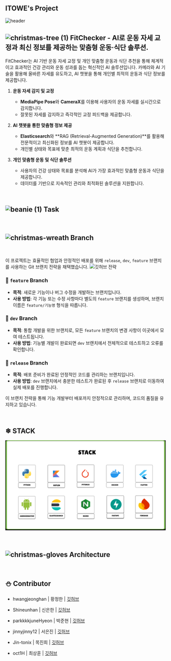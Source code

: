 ## ITOWE's Project

![header](https://capsule-render.vercel.app/api?type=waving&color=2E64FE&height=250&section=header&text=%20💪fitchecker&fontSize=50&animation=twinkling&fontColor=FFFF00&desc=ItoWe🤸‍♂️&stroke=FFFFFF&strokeWidth=3&rotate=-20&fontAlign=50&fontAlignY=50)

## ![christmas-tree (1)](https://github.com/user-attachments/assets/8d99d631-42de-44c5-9505-760b92f7f4ab) FitChecker - AI로 운동 자세 교정과 최신 정보를 제공하는 맞춤형 운동·식단 솔루션.

FitChecker는 AI 기반 운동 자세 교정 및 개인 맞춤형 운동과 식단 추천을 통해 체계적이고 효과적인 건강 관리와 운동 성과를 돕는 혁신적인 AI 솔루션입니다. 카메라와 AI 기술을 활용해 올바른 자세를 유도하고, AI 챗봇을 통해 개인별 최적의 운동과 식단 정보를 제공합니다.

1. **운동 자세 감지 및 교정**  
   - **MediaPipe Pose**와 **CameraX**를 이용해 사용자의 운동 자세를 실시간으로 감지합니다.  
   - 잘못된 자세를 감지하고 즉각적인 교정 피드백을 제공합니다.

2. **AI 챗봇을 통한 맞춤형 정보 제공**  
   - **Elasticsearch**와 **RAG (Retrieval-Augmented Generation)**를 활용해 전문적이고 최신화된 정보를 AI 챗봇이 제공합니다.  
   - 개인별 상태와 목표에 맞춘 최적의 운동 계획과 식단을 추천합니다.

3. **개인 맞춤형 운동 및 식단 솔루션**  
   - 사용자의 건강 상태와 목표를 분석해 AI가 가장 효과적인 맞춤형 운동과 식단을 제공합니다.  
   - 데이터를 기반으로 지속적인 관리와 최적화된 솔루션을 지원합니다.

<br>

##  ![beanie (1)](https://github.com/user-attachments/assets/99fcfa73-8024-4c82-bd43-31dfffc27a91) Task


<br>

##  ![christmas-wreath](https://github.com/user-attachments/assets/14b16910-895e-4fcc-889d-884ca572b5c2) Branch
<br>

이 프로젝트는 효율적인 협업과 안정적인 배포를 위해 `release`, `dev`, `feature` 브랜치를 사용하는 Git 브랜치 전략을 채택했습니다.
![깃허브 전략](https://github.com/user-attachments/assets/2625e974-353b-4db6-bb78-7fe33258ecfc)


### 🔹 `feature` Branch
- **목적**: 새로운 기능이나 버그 수정을 개발하는 브랜치입니다.
- **사용 방법**: 각 기능 또는 수정 사항마다 별도의 `feature` 브랜치를 생성하며, 브랜치 이름은 `feature/기능명` 형식을 따릅니다.

### 🔹 `dev` Branch
- **목적**: 통합 개발을 위한 브랜치로, 모든 `feature` 브랜치의 변경 사항이 이곳에서 모여 테스트됩니다.
- **사용 방법**: 기능별 개발이 완료되면 `dev` 브랜치에서 전체적으로 테스트하고 오류를 확인합니다.

### 🔹 `release` Branch
- **목적**: 배포 준비가 완료된 안정적인 코드를 관리하는 브랜치입니다.
- **사용 방법**: `dev` 브랜치에서 충분한 테스트가 완료된 후 `release` 브랜치로 이동하여 실제 배포를 진행합니다.

이 브랜치 전략을 통해 기능 개발부터 배포까지 안정적으로 관리하며, 코드의 품질을 유지하고 있습니다.

<br>

## ❄ STACK

![image](https://github.com/AI-X-main-projext-ITOWE/.github/blob/main/stack.png)


<br>

##  ![christmas-gloves](https://github.com/user-attachments/assets/b4690dad-108c-4d8b-bfee-e4be5db3a854) Architecture



<br>


## ⛄ Contributor

+ hwangjeonghan | 황정한 | [깃허브](https://github.com/hwangjeonghan)

+ Shineunhan | 신은한 | [깃허브](https://github.com/Shineunhan)

+ parkkkkjuneHyeon | 박준현 | [깃허브](https://github.com/parkkkkjuneHyeon)

+ jinnyjinny12 | 서은진 | [깃허브](https://github.com/jinnyjinny12)

+ Jin-tonix | 목진희 | [깃허브](https://github.com/Jin-tonix)

+ oct1H | 최상훈 | [깃허브](https://github.com/oct1H)


<!--

**Here are some ideas to get you started:**

🙋‍♀️ A short introduction - what is your organization all about?
🌈 Contribution guidelines - how can the community get involved?
👩‍💻 Useful resources - where can the community find your docs? Is there anything else the community should know?
🍿 Fun facts - what does your team eat for breakfast?
🧙 Remember, you can do mighty things with the power of [Markdown](https://docs.github.com/github/writing-on-github/getting-started-with-writing-and-formatting-on-github/basic-writing-and-formatting-syntax)
-->
